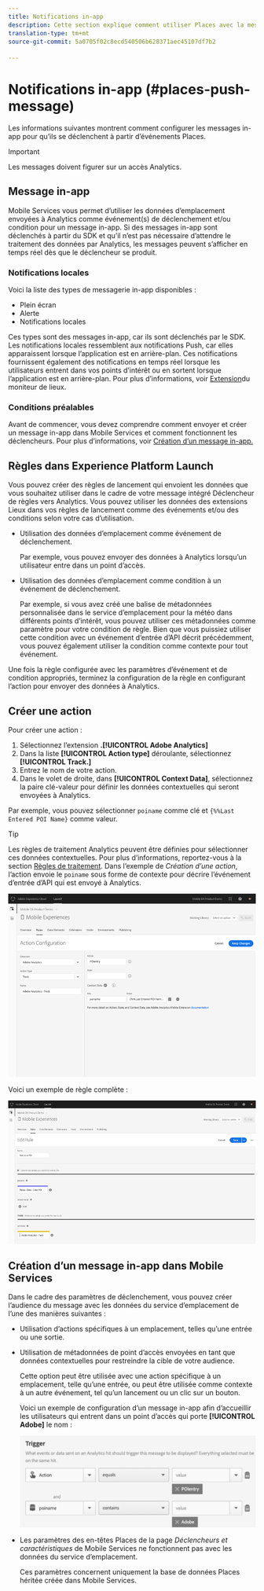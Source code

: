 ```yaml
---
title: Notifications in-app
description: Cette section explique comment utiliser Places avec la messagerie in-app.
translation-type: tm+mt
source-git-commit: 5a0705f02c8ecd540506b628371aec45107df7b2

---
```



# Notifications in-app (#places-push-message)

Les informations suivantes montrent comment configurer les messages in-app pour qu’ils se déclenchent à partir d’événements Places.

>[!IMPORTANT]
>
>Les messages doivent figurer sur un accès Analytics.

## Message in-app

Mobile Services vous permet d’utiliser les données d’emplacement envoyées à Analytics comme événement(s) de déclenchement et/ou condition pour un message in-app. Si des messages in-app sont déclenchés à partir du SDK et qu’il n’est pas nécessaire d’attendre le traitement des données par Analytics, les messages peuvent s’afficher en temps réel dès que le déclencheur se produit.

### Notifications locales

Voici la liste des types de messagerie in-app disponibles :

* Plein écran
* Alerte
* Notifications locales

Ces types sont des messages in-app, car ils sont déclenchés par le SDK. Les notifications locales ressemblent aux notifications Push, car elles apparaissent lorsque l’application est en arrière-plan. Ces notifications fournissent également des notifications en temps réel lorsque les utilisateurs entrent dans vos points d’intérêt ou en sortent lorsque l’application est en arrière-plan. Pour plus d’informations, voir [Extension](/help/places-ext-aep-sdks/places-monitor-extension/places-monitor-extension.md)du moniteur de lieux.

### Conditions préalables 

Avant de commencer, vous devez comprendre comment envoyer et créer un message in-app dans Mobile Services et comment fonctionnent les déclencheurs. Pour plus d’informations, voir [Création d’un message in-app.](https://docs.adobe.com/content/help/en/mobile-services/using/messaging-ug/inapp-messages/t-in-app-message.html)

## Règles dans Experience Platform Launch

Vous pouvez créer des règles de lancement qui envoient les données que vous souhaitez utiliser dans le cadre de votre message intégré Déclencheur de règles vers Analytics. Vous pouvez utiliser les données des extensions Lieux dans vos règles de lancement comme des événements et/ou des conditions selon votre cas d’utilisation.

* Utilisation des données d’emplacement comme événement de déclenchement.

   Par exemple, vous pouvez envoyer des données à Analytics lorsqu’un utilisateur entre dans un point d’accès.

* Utilisation des données d’emplacement comme condition à un événement de déclenchement.

   Par exemple, si vous avez créé une balise de métadonnées personnalisée dans le service d’emplacement pour la météo dans différents points d’intérêt, vous pouvez utiliser ces métadonnées comme paramètre pour votre condition de règle. Bien que vous puissiez utiliser cette condition avec un événement d’entrée d’API décrit précédemment, vous pouvez également utiliser la condition comme contexte pour tout événement.

Une fois la règle configurée avec les paramètres d’événement et de condition appropriés, terminez la configuration de la règle en configurant l’action pour envoyer des données à Analytics.

## Créer une action

Pour créer une action :

1. Sélectionnez l’extension **.[!UICONTROL Adobe Analytics]**
1. Dans la liste **[!UICONTROL Action type]** déroulante, sélectionnez **[!UICONTROL Track.]**
1. Entrez le nom de votre action.
1. Dans le volet de droite, dans **[!UICONTROL Context Data]**, sélectionnez la paire clé-valeur pour définir les données contextuelles qui seront envoyées à Analytics.

Par exemple, vous pouvez sélectionner `poiname` comme clé et `{%%Last Entered POI Name}` comme valeur.

>[!TIP]
>
>Les règles de traitement Analytics peuvent être définies pour sélectionner ces données contextuelles. Pour plus d’informations, reportez-vous à la section [Règles de traitement](https://docs.adobe.com/content/help/en/analytics/implementation/analytics-basics/ref-processing-rules.html). Dans l’exemple de *Création d’une action*, l’action envoie le `poiname` sous forme de contexte pour décrire l’événement d’entrée d’API qui est envoyé à Analytics.

![création d’une action](/help/assets/configure-action.png)

Voici un exemple de règle complète :

![règle terminée](/help/assets/create-a-rule.png)

## Création d’un message in-app dans Mobile Services

Dans le cadre des paramètres de déclenchement, vous pouvez créer l’audience du message avec les données du service d’emplacement de l’une des manières suivantes :

* Utilisation d’actions spécifiques à un emplacement, telles qu’une entrée ou une sortie.
* Utilisation de métadonnées de point d’accès envoyées en tant que données contextuelles pour restreindre la cible de votre audience.

   Cette option peut être utilisée avec une action spécifique à un emplacement, telle qu’une entrée, ou peut être utilisée comme contexte à un autre événement, tel qu’un lancement ou un clic sur un bouton.

   Voici un exemple de configuration d’un message in-app afin d’accueillir les utilisateurs qui entrent dans un point d’accès qui porte **[!UICONTROL Adobe]** le nom :

   ![paramètres de déclenchement](/help/assets/trigger-parameters.png)

* Les paramètres des en-têtes Places de la page *Déclencheurs et caractéristiques* de Mobile Services ne fonctionnent pas avec les données du service d’emplacement.

   Ces paramètres concernent uniquement la base de données Places héritée créée dans Mobile Services.